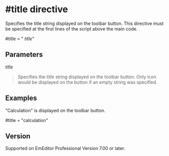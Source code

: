 # \#title directive

Specifies the title string displayed on the toolbar button. This directive must be specified at the first lines of the script above the main code.

#title = " _title_"

## Parameters

_title_

> Specifies the title string displayed on the toolbar button. Only icon would be displayed on the button if an empty string was specified.

## Examples

"Calculation" is displayed on the toolbar button.

#title = "calculation"

## Version

Supported on EmEditor Professional Version 7.00 or later.